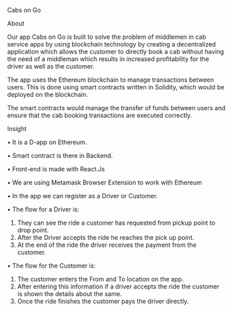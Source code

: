 Cabs on Go

About  

Our app Cabs on Go is built to solve the problem of middlemen in cab service apps by using blockchain technology by creating a decentralized application which allows the customer to directly book a cab without having the need of a middleman which results in increased profitability for the driver as well as the customer.
 
The app uses the Ethereum blockchain to manage transactions between users. This is done using smart contracts written in Solidity, which would be deployed on the blockchain. 

The smart contracts would manage the transfer of funds between users and ensure that the cab booking transactions are executed correctly.

Insight

•	It is a D-app on Ethereum.

•	Smart contract is there in Backend.

•	Front-end is made with React.Js

•	We are using Metamask Browser Extension to work with Ethereum

•	In the app we can register as a Driver or Customer.

•	The flow for a Driver is:

 1) They can see the ride a customer has requested from pickup point to drop point.
 2) After the Driver accepts the ride he reaches the pick up point.
 3) At the end of the ride the driver receives the payment from the customer.

•	The flow for the Customer is:
 1)	The customer enters the From and To location on the app.
 2)	After entering this information if a driver accepts the ride the customer is shown the details about the same.
 3)	Once the ride finishes the customer pays the driver directly.



